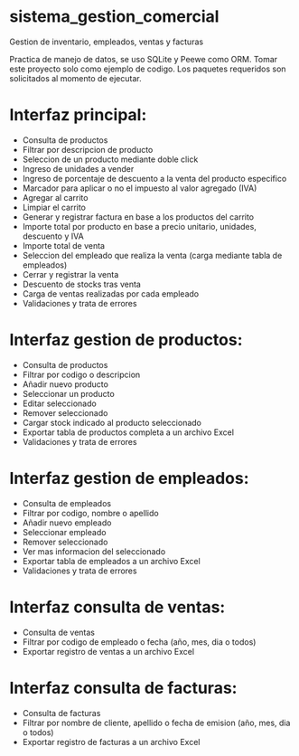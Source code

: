 # sistema_gestion_comercial

Gestion de inventario, empleados, ventas y facturas

Practica de manejo de datos, se uso SQLite y Peewe como ORM. Tomar este proyecto solo como ejemplo de codigo.
Los paquetes requeridos son solicitados al momento de ejecutar.

# Interfaz principal:

- Consulta de productos
- Filtrar por descripcion de producto
- Seleccion de un producto mediante doble click
- Ingreso de unidades a vender
- Ingreso de porcentaje de descuento a la venta del producto especifico
- Marcador para aplicar o no el impuesto al valor agregado (IVA)
- Agregar al carrito
- Limpiar el carrito
- Generar y registrar factura en base a los productos del carrito
- Importe total por producto en base a precio unitario, unidades, descuento y IVA
- Importe total de venta
- Seleccion del empleado que realiza la venta (carga mediante tabla de empleados)
- Cerrar y registrar la venta
- Descuento de stocks tras venta
- Carga de ventas realizadas por cada empleado
- Validaciones y trata de errores

# Interfaz gestion de productos:

- Consulta de productos
- Filtrar por codigo o descripcion
- Añadir nuevo producto
- Seleccionar un producto
- Editar seleccionado
- Remover seleccionado
- Cargar stock indicado al producto seleccionado
- Exportar tabla de productos completa a un archivo Excel
- Validaciones y trata de errores

# Interfaz gestion de empleados:

- Consulta de empleados
- Filtrar por codigo, nombre o apellido
- Añadir nuevo empleado
- Seleccionar empleado
- Remover seleccionado
- Ver mas informacion del seleccionado
- Exportar tabla de empleados a un archivo Excel
- Validaciones y trata de errores

# Interfaz consulta de ventas:

- Consulta de ventas
- Filtrar por codigo de empleado o fecha (año, mes, dia o todos)
- Exportar registro de ventas a un archivo Excel

# Interfaz consulta de facturas:

- Consulta de facturas
- Filtrar por nombre de cliente, apellido o fecha de emision (año, mes, dia o todos)
- Exportar registro de facturas a un archivo Excel
